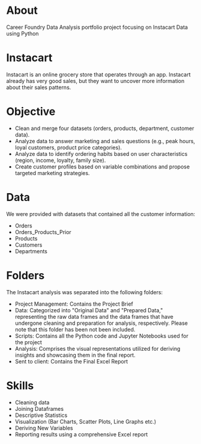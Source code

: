 # About
Career Foundry Data Analysis portfolio project focusing on Instacart Data using Python

# Instacart
Instacart is an online grocery store that operates through an app. Instacart already has very good sales, but they
want to uncover more information about their sales patterns.

# Objective
- Clean and merge four datasets (orders, products, department, customer data).
- Analyze data to answer marketing and sales questions (e.g., peak hours, loyal customers, product price categories).
- Analyze data to identify ordering habits based on user characteristics (region, income, loyalty, family size).
- Create customer profiles based on variable combinations and propose targeted marketing strategies.

# Data
We were provided with datasets that contained all the customer information:

- Orders
- Orders_Products_Prior
- Products
- Customers
- Departments
# Folders
The Instacart analysis was separated into the following folders:

- Project Management: Contains the Project Brief
- Data: Categorized into "Original Data" and "Prepared Data," representing the raw data frames and the data frames that have undergone cleaning and preparation for analysis, respectively. Please note that this folder has been not been included.
- Scripts: Contains all the Python code and Jupyter Notebooks used for the project
- Analysis: Comprises the visual representations utilized for deriving insights and showcasing them in the final report.
- Sent to client: Contains the Final Excel Report
# Skills
- Cleaning data
- Joining Dataframes
- Descriptive Statistics
- Visualization (Bar Charts, Scatter Plots, Line Graphs etc.)
- Deriving New Variables
- Reporting results using a comprehensive Excel report
